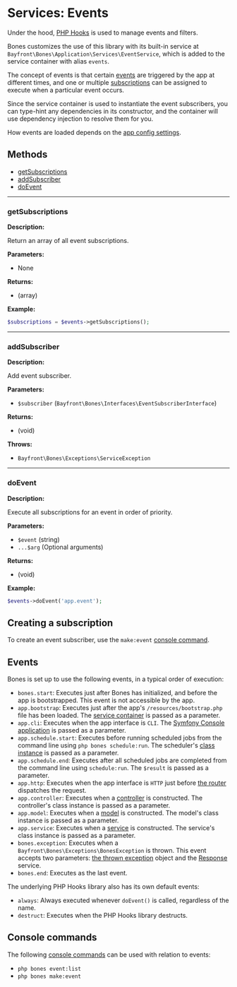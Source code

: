 # Services: Events

Under the hood, [PHP Hooks](https://github.com/bayfrontmedia/php-hooks) is used to manage events and filters.

Bones customizes the use of this library with its built-in service at `Bayfront\Bones\Application\Services\EventService`,
which is added to the service container with alias `events`.

The concept of events is that certain [events](#events) are triggered by the app at different times,
and one or multiple [subscriptions](#creating-a-subscription) can be assigned to execute when a particular event occurs.

Since the service container is used to instantiate the event subscribers, you can type-hint any dependencies
in its constructor, and the container will use dependency injection to resolve them for you.

How events are loaded depends on the [app config settings](../usage/config.md#events).

## Methods

- [getSubscriptions](#getsubscriptions)
- [addSubscriber](#addsubscriber)
- [doEvent](#doevent)

<hr />

### getSubscriptions

**Description:**

Return an array of all event subscriptions.

**Parameters:**

- None

**Returns:**

- (array)

**Example:**

```php
$subscriptions = $events->getSubscriptions();
```

<hr />

### addSubscriber

**Description:**

Add event subscriber.

**Parameters:**

- `$subscriber` (`Bayfront\Bones\Interfaces\EventSubscriberInterface`)

**Returns:**

- (void)

**Throws:**

- `Bayfront\Bones\Exceptions\ServiceException`

<hr />

### doEvent

**Description:**

Execute all subscriptions for an event in order of priority.

**Parameters:**

- `$event` (string)
- `...$arg` (Optional arguments)

**Returns:**

- (void)

**Example:**

```php
$events->doEvent('app.event');
```

## Creating a subscription

To create an event subscriber, use the `make:event` [console command](#console-commands).

## Events

Bones is set up to use the following events, in a typical order of execution:

- `bones.start`: Executes just after Bones has initialized, and before the app is bootstrapped. 
This event is not accessible by the app.
- `app.bootstrap`: Executes just after the app's `/resources/bootstrap.php` file has been loaded. 
The [service container](../usage/container.md) is passed as a parameter.
- `app.cli`: Executes when the app interface is `CLI`. The [Symfony Console application](../usage/console.md) is passed as a parameter.
- `app.schedule.start`: Executes before running scheduled jobs from the command line using `php bones schedule:run`.
  The scheduler's [class instance](scheduler.md) is passed as a parameter.
- `app.schedule.end`: Executes after all scheduled jobs are completed from the command line
using `schedule:run`. The `$result` is passed as a parameter.
- `app.http`: Executes when the app interface is `HTTP` just before [the router](router.md) dispatches the request.
- `app.controller`: Executes when a [controller](../usage/controllers.md) is constructed. The controller's class instance is passed as a parameter.
- `app.model`: Executes when a [model](../usage/models.md) is constructed. The model's class instance is passed as a parameter.
- `app.service`: Executes when a [service](../usage/services.md) is constructed. The service's class instance is passed as a parameter.
- `bones.exception`: Executes when a `Bayfront\Bones\Exceptions\BonesException` is thrown. 
This event accepts two parameters: [the thrown exception](../usage/exceptions.md) object and the [Response](response.md) service.
- `bones.end`: Executes as the last event.

The underlying PHP Hooks library also has its own default events:

- `always`: Always executed whenever `doEvent()` is called, regardless of the name.
- `destruct`: Executes when the PHP Hooks library destructs.

## Console commands

The following [console commands](../usage/console.md) can be used with relation to events:

- `php bones event:list`
- `php bones make:event`